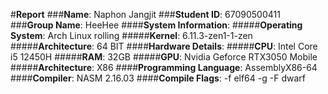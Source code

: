 #**Report**
###**Name**: Naphon Jangjit
###**Student ID**: 67090500411
###**Group Name**: HeeHee
####**System Information**:
  #####**Operating System**: Arch Linux rolling
  #####**Kernel**: 6.11.3-zen1-1-zen
  #####**Architecture**: 64 BIT
####**Hardware Details**:
  #####**CPU**: Intel Core i5 12450H
  #####**RAM**: 32GB
  #####**GPU**: Nvidia Geforce RTX3050 Mobile
  #####**Architecture**: X86
####**Programming Language**: AssemblyX86-64
####**Compiler**: NASM 2.16.03
####**Compile Flags**: -f elf64 -g -F dwarf
